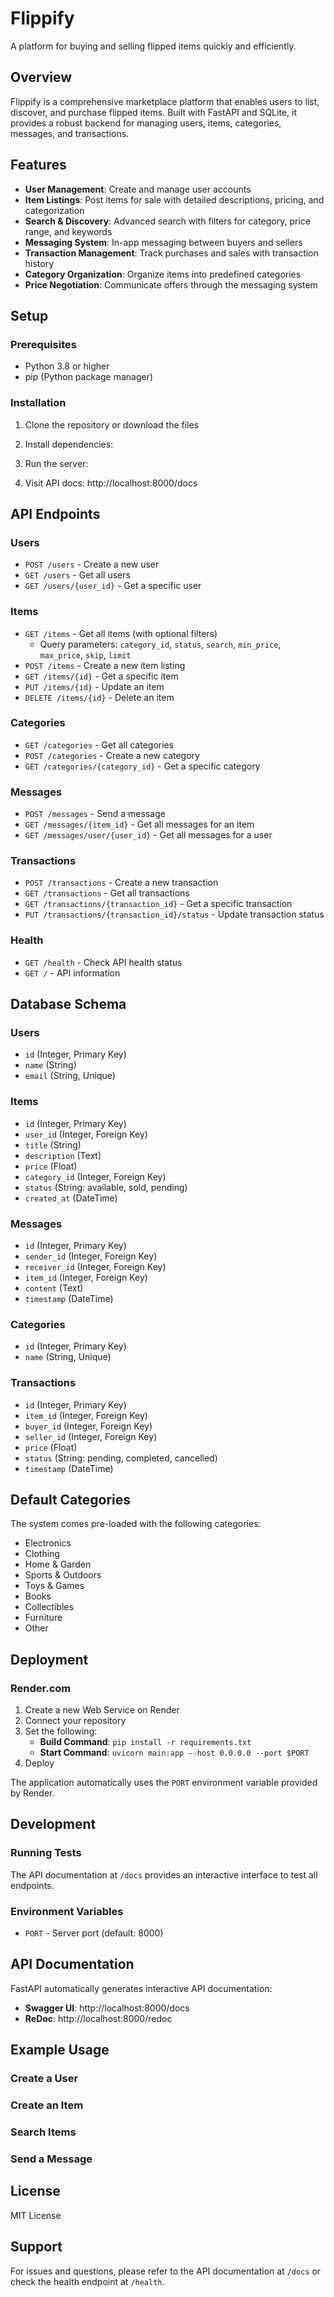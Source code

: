 # Flippify

A platform for buying and selling flipped items quickly and efficiently.

## Overview

Flippify is a comprehensive marketplace platform that enables users to list, discover, and purchase flipped items. Built with FastAPI and SQLite, it provides a robust backend for managing users, items, categories, messages, and transactions.

## Features

- **User Management**: Create and manage user accounts
- **Item Listings**: Post items for sale with detailed descriptions, pricing, and categorization
- **Search & Discovery**: Advanced search with filters for category, price range, and keywords
- **Messaging System**: In-app messaging between buyers and sellers
- **Transaction Management**: Track purchases and sales with transaction history
- **Category Organization**: Organize items into predefined categories
- **Price Negotiation**: Communicate offers through the messaging system

## Setup

### Prerequisites
- Python 3.8 or higher
- pip (Python package manager)

### Installation

1. Clone the repository or download the files

2. Install dependencies:

3. Run the server:

4. Visit API docs: http://localhost:8000/docs

## API Endpoints

### Users
- `POST /users` - Create a new user
- `GET /users` - Get all users
- `GET /users/{user_id}` - Get a specific user

### Items
- `GET /items` - Get all items (with optional filters)
  - Query parameters: `category_id`, `status`, `search`, `min_price`, `max_price`, `skip`, `limit`
- `POST /items` - Create a new item listing
- `GET /items/{id}` - Get a specific item
- `PUT /items/{id}` - Update an item
- `DELETE /items/{id}` - Delete an item

### Categories
- `GET /categories` - Get all categories
- `POST /categories` - Create a new category
- `GET /categories/{category_id}` - Get a specific category

### Messages
- `POST /messages` - Send a message
- `GET /messages/{item_id}` - Get all messages for an item
- `GET /messages/user/{user_id}` - Get all messages for a user

### Transactions
- `POST /transactions` - Create a new transaction
- `GET /transactions` - Get all transactions
- `GET /transactions/{transaction_id}` - Get a specific transaction
- `PUT /transactions/{transaction_id}/status` - Update transaction status

### Health
- `GET /health` - Check API health status
- `GET /` - API information

## Database Schema

### Users
- `id` (Integer, Primary Key)
- `name` (String)
- `email` (String, Unique)

### Items
- `id` (Integer, Primary Key)
- `user_id` (Integer, Foreign Key)
- `title` (String)
- `description` (Text)
- `price` (Float)
- `category_id` (Integer, Foreign Key)
- `status` (String: available, sold, pending)
- `created_at` (DateTime)

### Messages
- `id` (Integer, Primary Key)
- `sender_id` (Integer, Foreign Key)
- `receiver_id` (Integer, Foreign Key)
- `item_id` (Integer, Foreign Key)
- `content` (Text)
- `timestamp` (DateTime)

### Categories
- `id` (Integer, Primary Key)
- `name` (String, Unique)

### Transactions
- `id` (Integer, Primary Key)
- `item_id` (Integer, Foreign Key)
- `buyer_id` (Integer, Foreign Key)
- `seller_id` (Integer, Foreign Key)
- `price` (Float)
- `status` (String: pending, completed, cancelled)
- `timestamp` (DateTime)

## Default Categories

The system comes pre-loaded with the following categories:
- Electronics
- Clothing
- Home & Garden
- Sports & Outdoors
- Toys & Games
- Books
- Collectibles
- Furniture
- Other

## Deployment

### Render.com

1. Create a new Web Service on Render
2. Connect your repository
3. Set the following:
   - **Build Command**: `pip install -r requirements.txt`
   - **Start Command**: `uvicorn main:app --host 0.0.0.0 --port $PORT`
4. Deploy

The application automatically uses the `PORT` environment variable provided by Render.

## Development

### Running Tests
The API documentation at `/docs` provides an interactive interface to test all endpoints.

### Environment Variables
- `PORT` - Server port (default: 8000)

## API Documentation

FastAPI automatically generates interactive API documentation:
- **Swagger UI**: http://localhost:8000/docs
- **ReDoc**: http://localhost:8000/redoc

## Example Usage

### Create a User

### Create an Item

### Search Items

### Send a Message

## License

MIT License

## Support

For issues and questions, please refer to the API documentation at `/docs` or check the health endpoint at `/health`.
